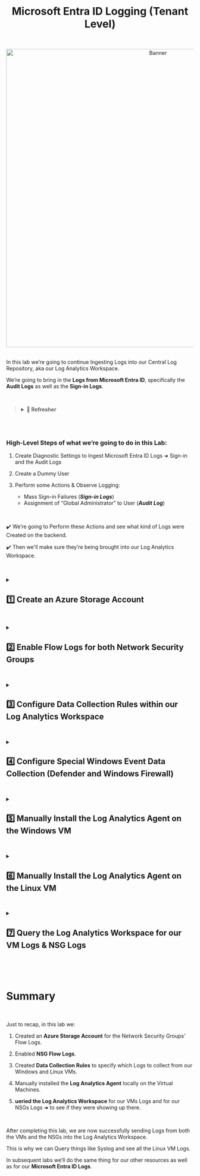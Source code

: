<br>

<h1 align="center">Microsoft Entra ID Logging (Tenant Level)</h1>

<br>

<p align="center">
<img width="800" src="https://github.com/user-attachments/assets/42c1790f-9de4-457b-8db0-d8c442585ffd" alt="Banner"/>
<br />

<br />

In this lab we’re going to continue Ingesting Logs into our Central Log Repository, aka our Log Analytics Workspace.

We’re going to bring in the **Logs from Microsoft Entra ID**, specifically the **Audit Logs** as well as the **Sign-in Logs**.

<br>

>   <details close> 
>   
> **<summary> 📝 Refresher</summary>**
> 
> Just as a reminder, there are 3 Tiers of Logging in Azure:
> 
> ![azure portal](https://github.com/user-attachments/assets/42c1fe46-b2c3-4330-8a86-bd32748cb890)
> 
> 1. There’s the **Tenant Level Logging** ➜ which are the **Microsoft Entra ID Logs** ➜ which consist of **Sign-in Logs** and **Audit Logs**.
>   
>     - Whenever someone tries to sign in or log in to Microsoft Entra ID, a Log is created.
>   
>     - Or whenever an action is performed on a User Account or a Group, that counts as being Tenant Level Logging.
>   
>     - And these are the Logs we’re going to ingest into the Log Analytics Workspace in this Lab.
> 
> <br>
>   
> 2. In subsequent Labs we’re going to ingest the **Activity Logs**.
>    
>     - Activity Logs are basically for whenever you create or delete resources, or do anything on the Azure Portal with any of those Resources.
>
> <br>
> 
> 3. And then the **Resource Level Logs** ➜ these are Logs within the actual **Dataplane of the Resources**.
>  
>     - So this might be something like the Sign-in Logs inside of the actual Windows VM for example, or the Syslog Logs inside of the Linux VM.
>   
>     - Or doing things like actually manipulating files inside of the Azure Storage Account for example – those are all considered Resource Level Logs.
> 
> <br>
> 
>   </details>

<br>

<br>

### High-Level Steps of what we’re going to do in this Lab:

1. Create Diagnostic Settings to Ingest Microsoft Entra ID Logs ➜ Sign-in and the Audit Logs

2. Create a Dummy User

3. Perform some Actions & Observe Logging:
    - Mass Sign-in Failures (***Sign-in Logs***)
    - Assignment of “Global Administrator” to User (***Audit Log***)

<br>

✔️ We’re going to Perform these Actions and see what kind of Logs were Created on the backend.

✔️ Then we'll make sure they’re being brought into our Log Analytics Workspace.  

<br>

<br>

<details close> 
<summary> <h2> 1️⃣ Create an Azure Storage Account</h2> </summary>
<br>

>   <details close> 
>   
> **<summary> 📝 Explanation</summary>**
> 
> The first thing we're going to do is Create an Azure Storage Account.
> 
> You can think about this as an ***Enterprise Dropbox or Google Drive*** ➜ it's just a place where you can store files.
>
> It does offer a lot more functionallity and features than just a normal "Consumer Dropbox".
>
> Azure requires this Storage Account to be set up for our NSG Flow Logs to be recorded.
>
> A Network Security Group is essentially a Firewall that "seats" in front of the Virtual Machine.
>
> And we can create what's called a **"Flow Log"** which will keep track of all of the traffic coming in and going out through this "Firewall".
>
> It can Log Mallicious Traffic and different traffic types.
>
> And so we need to Create the Storage Account where those Logs will be stored in an intermediary basis ➜ it's just something required by Azure.
>
>   </details>

<br>

We will go to our **Azure Portal** ➜ search for **Storage Account** ➜ and click **"Create storage account"**

![azure portal](https://github.com/user-attachments/assets/42c1fe46-b2c3-4330-8a86-bd32748cb890)

You can set it up with this details (or similar if applicable):
- **Resource group**: ```RG-Cyber-Lab```
- **Storage account name**: ```sacyberlab999``` ➜ it has to be globally unique
- **Region**: ```East US 2``` ➜ ⚠️ make sure you put it in the **Same Region as you VMs**, otherwise it won't work!
- Leave everything else as it is

Click **"Create"**:

![azure portal](https://github.com/user-attachments/assets/42c1fe46-b2c3-4330-8a86-bd32748cb890)

💡 Again, this will be used to store what's called the **"NSG Flow Logs"** ➜ there're essentially Logs from the Firewalls.

<br>

  </details>

<h2></h2>

<details close> 
<summary> <h2>2️⃣ Enable Flow Logs for both Network Security Groups</h2> </summary>
<br>

> If you remember we have 2 NSGs ➜ 1 on the Windows Vm & 1 on the Linux VM.
> 
> So now we'll Enable Flow Logs for both of them.

<br>

We'll just go to **"Network security groups"** in the **Azure Portal**.

And then we'll first click on the **"windows-vm-nsg"**:

![azure portal](https://github.com/user-attachments/assets/42c1fe46-b2c3-4330-8a86-bd32748cb890)

Click on the **"NSG flow logs"** blade ➜ and then the **"Create flow log"** button:

![azure portal](https://github.com/user-attachments/assets/42c1fe46-b2c3-4330-8a86-bd32748cb890)

We can actually create the Flow Log Settings for both of the NSGs' Flow Logs at the same time.

To do so, we'll click on ➕ **Select resource** ➜ and after we'll select ☑️ both the **windows-vm-nsg** and the **linux-vm-nsg**:

![azure portal](https://github.com/user-attachments/assets/42c1fe46-b2c3-4330-8a86-bd32748cb890)

- We'll select the Storage Acount ```sacyberlab999``` we just created

- And we'll set the Retention to **"0 days"** ➜ meaning the data will be retained indefinitely:

![azure portal](https://github.com/user-attachments/assets/42c1fe46-b2c3-4330-8a86-bd32748cb890)

For the **Analytics** tab:
- **Flow Logs Version**: ```⦿ Version 2```
- Check ☑️ **Enable Traffic Analytics**
  
  - **Traffic Analytics processing interval**: ```Every 10 mins```
  - **Log Analytics Workspace**: ```LAW-Cyber-Lab-01``` ➜ ⚠️ make sure to the Flows Logs are going to your own LAW!

<br>

>   <details close> 
>   
> **<summary> 💡 Traffic Analytics</summary>**
> 
> This is where **Microsoft Defender for Cloud** will **Analyse the Traffic** and it will determine which traffic is **Malicious** and which one is **Benign**.
> 
> MDC has different categorizations for the traffic ➜ and so we'll use Traffic Analysis later to plot on a **World Map**.
>  
>   </details>

<br>

Then you can click **"Review + create"** to create our Flow Logs:

![azure portal](https://github.com/user-attachments/assets/42c1fe46-b2c3-4330-8a86-bd32748cb890)

  </details>

<h2></h2>

<details close> 
<summary> <h2>3️⃣ Configure Data Collection Rules within our Log Analytics Workspace</h2> </summary>
<br>

>   <details close> 
>   
> **<summary> 📝 Explanation</summary>**
> 
> The next thing we're going to do is Configure Data Collection Rules for our Virtual Machines.
> 
> The Data Collection Rules will work in conjunction with Defender for Cloud and the Agents that get installed on the VMs.
>
> They work to specify which Logs from the VMs to forward to the Log Analytics Workspace.
> 
> If you remember ➜ in the Windows VM there were the System Logs, the Security Logs, the Application Logs, and a whole bunch of other Logs.
> 
> The Data Collection Rules allow us to define which ones of those Logs get forwarded to the LAW.
> 
> We don't want to forward everything ➜ because it will end up costing more than it should.
>
>   </details>

<br>

To **Configure Data Collection Rules (DCR)** we can go to our Log Analytics Workspace ```LAW-Cyber-Lab-01```

We'll click on the **"Agents"** blade ➜ and the on the **"Data Collection Rules"** Button:

![azure portal](https://github.com/user-attachments/assets/42c1fe46-b2c3-4330-8a86-bd32748cb890)

Then click on ➕ **Create** to create a new DCR:

![azure portal](https://github.com/user-attachments/assets/42c1fe46-b2c3-4330-8a86-bd32748cb890)

We'll create it with the following details:
- **Rule Name**: ```dcr-all-vms``` ➜ 💡 this stands for 1 single DCR that will apply to all of our VMs
- **Resource group**: ```RG-Cyber-Lab```
- **Region**: ```East US 2``` ➜ ⚠️ again, make sure you put it in the **Same Region as you VMs**, otherwise it won't work!
- **Platform Type**: ⦿ **All**

Then click "Next" to reach the **Resources** tab:

![azure portal](https://github.com/user-attachments/assets/42c1fe46-b2c3-4330-8a86-bd32748cb890)

For the Resources we're going to ➕ **Add Resources**:

![azure portal](https://github.com/user-attachments/assets/42c1fe46-b2c3-4330-8a86-bd32748cb890)

Now expand the **> RG-Cyber Lab** Resource Group ➜ and select ☑️ for both of our VMs ➜ click **"Apply"**:

![azure portal](https://github.com/user-attachments/assets/42c1fe46-b2c3-4330-8a86-bd32748cb890)

Click **"Next: Collect and deliver >"**

💡 This is where we'll specify which Logs from within the VMs we're going to collect.

So we'll click on the ➕ **Add data source** button:

![azure portal](https://github.com/user-attachments/assets/42c1fe46-b2c3-4330-8a86-bd32748cb890)

We'll do the **"Linux Syslog"** first.

In this Lab, the only Logs we're going to Collect from the Linux VM are the ```LOG_AUTH``` Logs.

>   <details close> 
>   
> **<summary> 💡 </summary>**
>   
> The AUTH LOGS are the Logs we inspected earlier ➜ where we saw all the **SSH Failure Attempts**.
> 
> For the data source settings, when selecting the **"Minimum log level"** ➜ this signifies the level of logging we want to collect:
> 
> DEBUG essentially means "collect everything", and then in kind of scales down towards EMERG which means "only collect critical logs".
> 
>   </details>

So for **LOG_AUTH** ➜ leave the **"Minimum log level"** at ```LOG_DEBUG``` ➜ meaning we'll collect all the Auth Logs.

And then we'll select ```LOG_DEBUG``` for the rest of the Log Types.

After setting that up, click on the **"Next : Destination"** button:

![azure portal](https://github.com/user-attachments/assets/42c1fe46-b2c3-4330-8a86-bd32748cb890)

For **Destination** ➜ make sure you're sending the data to your actual **LAW**, not the random one that was created! ⚠️

Click **"Add data source"**:

![azure portal](https://github.com/user-attachments/assets/42c1fe46-b2c3-4330-8a86-bd32748cb890)

Now click on the ➕ **Add data source** button again:

The next one is going to be **"Windows Event Logs"**.

>   <details close> 
>   
> **<summary> 💡 </summary>**
>   
> This might be hard to remember, but back when we were configuring SQL logging for the SQL Server Database ➜  the SQL Logs appeared on the Application Event Log ➜ under Information
> 
> And then for Security ➜  Audit Success & Audit Failure ➜  this is when someone tries to Remote Desktop into our Windows VM or tries to Map a File Share.
> 
>   </details>

We're going to select the ☑️ **Information** Logs from **"Application"** type.

And also select the ☑️ **Audit Success** & ☑️ **Audit Failure** Logs from the **"Security"** type.

This is all we need for the Windows Event Logs, so then we'll click on **"Next : Destination"**:

![azure portal](https://github.com/user-attachments/assets/42c1fe46-b2c3-4330-8a86-bd32748cb890)

Again ➜ for **Destination** ➜ we need to make sure we put our actual LAW ```LAW-Cyber-Lab-01```.

Then Add the data source:

![azure portal](https://github.com/user-attachments/assets/42c1fe46-b2c3-4330-8a86-bd32748cb890)

We can now **"Review + create"** to Create the Data Collection Rule:

![azure portal](https://github.com/user-attachments/assets/42c1fe46-b2c3-4330-8a86-bd32748cb890)

  </details>

<h2></h2>

<details close> 
<summary> <h2>4️⃣ Configure Special Windows Event Data Collection (Defender and Windows Firewall)</h2> </summary>
<br>

>   <details close> 
>   
> **<summary> 💡 Summary</summary>**
>   
> Next we're going to add a Special Data Sources to our Data Collection Rule.
>   
> It will Log whenever somebody messes with the Windows Firewall ➜ like if they Turn Off the Firewall
> 
> And also when Malware is discovered in the Virtual Machines ➜ it will create and pull those Logs out as well.
> 
>   </details>

<br>

We'll go back to our **Log Analytics Wokspace** ➜ click on the **"Agents"** blade ➜ and then on the **"Data Collection Rules"** Button:

![azure portal](https://github.com/user-attachments/assets/42c1fe46-b2c3-4330-8a86-bd32748cb890)

Click on the Data Collection Rule that we just created ➜ ```dcr-all-vms```

![azure portal](https://github.com/user-attachments/assets/42c1fe46-b2c3-4330-8a86-bd32748cb890)

Then we'll go to the **"Data Sources"** blade ➜ and click on the **"Windows Event Logs"** Data Source:

![azure portal](https://github.com/user-attachments/assets/42c1fe46-b2c3-4330-8a86-bd32748cb890)

This time instead of **"Basic"** we'll go to **"Custom"**.

<br>

>   <details close> 
>   
> **<summary> 📝 Explanation</summary>**
>   
> We can see in the image below the XPath queries that we previously selected ➜ under **Event Logs**.
>   
> Think of an XPath query as Microsoft's "convention" for specifying which Logs (Application & Security in this case) and which "Sub-Logs" inside of those two we want to capture.
> 
> So in order for us to Collect Logs from the Firewall, as well as the actual Defender Anti-Malware on the Virtual Machines ➜ we have to use this XPath syntax convention to specify which Logs to capture.
> 
>   </details>

<br>

![azure portal](https://github.com/user-attachments/assets/42c1fe46-b2c3-4330-8a86-bd32748cb890)

We want to configure our **Data Collection Rule** so that:

1. If Malware is discovered ➜ a Log is created and it's forwarded into our Log Analytics Workspace:

Copy the following **Windows Defender Malware Detection XPath Query**.

```commandline
Microsoft-Windows-Windows Defender/Operational!*[System[(EventID=1116 or EventID=1117)]]
```
<br>

And now add it to the **Add Data Source Section**:

![azure portal](https://github.com/user-attachments/assets/42c1fe46-b2c3-4330-8a86-bd32748cb890)

2. Also if the Firewall is disabled or messed with ➜ we want the Firewall Logs to be forwarded to our Log Analytics Workspace as well:

Copy the following **Windows Firewall Tampering Detection XPath Query**.

```commandline
Microsoft-Windows-Windows Firewall With Advanced Security/Firewall!*[System[(EventID=2003)]]
```
<br>

Again, we'll add it to the **Add Data Source Section**:

![azure portal](https://github.com/user-attachments/assets/42c1fe46-b2c3-4330-8a86-bd32748cb890)

Click **"Save"** and we've successfully configured our Data Collection Rule with "Special Forwarding" ✅

<br>

  </details>

<h2></h2>

<details close> 
<summary> <h2>5️⃣ Manually Install the Log Analytics Agent on the Windows VM</h2> </summary>
<br>

>   <details close> 
>   
> **<summary> 💡 Summary</summary>**
>   
> Defender for Cloud in Azure should automatically install the necessary agent on both Virtual Machines to allow the Logs to be forwarded.
> 
> Basically the agent will work in conjunction with the Data Collection rules to pick which Logs to forward, and then it will ultimately forward them into the Log analytics Workspace.
> 
> But we can manually install the Agent on the Virtual Machines just to make sure it is indeed there and it is forwarding the Logs as it should.
> 
> So we're just going to do that in this section of the lab.
> 
>   </details>

<br>

Back to our **Log Analytics Wokspace** ➜ click on the **"Agents"** blade

We're first going to Install the Agent on the ```windows-vm``` ➜ so under the **"`Windows servers"** tab ➜ expand the **"Log Analytics agent instructions"**:

![azure portal](https://github.com/user-attachments/assets/42c1fe46-b2c3-4330-8a86-bd32748cb890)

>   <details close> 
>   
> **<summary> 📝 Explanation</summary>**
>   
> Basically we're going to log into our Windows Vm and then install the ***Windows Agent (64 bit)***.
> 
> We'll then use the **Workspace ID** & **Primary Key** to force the Agent to point back to our Log Analytics Workspace and Forward the Logs to it.
> 
>   </details>

<br>

So let's Connect to the **Windows Vm** ➜ open **Microsoft Remote Desktop** ➜ and then connect with the VM's Public IP Address (which we've done many times before in previous labs):

![azure portal](https://github.com/user-attachments/assets/42c1fe46-b2c3-4330-8a86-bd32748cb890)

Use your credentials:
- **Username**: ```labuser```
- **Password**: ```Cyberlab123!```

![azure portal](https://github.com/user-attachments/assets/42c1fe46-b2c3-4330-8a86-bd32748cb890)

Once connected to the Windows Vm ➜ go back to the Azure Portal on your Computer and copy the "Download link" to **Install the Agent on the Windows VM**.

![azure portal](https://github.com/user-attachments/assets/42c1fe46-b2c3-4330-8a86-bd32748cb890)

Now in the Windows Vm ➜ open up **"Edge"** ➜ Paste the Link & Download the Agent:

![azure portal](https://github.com/user-attachments/assets/42c1fe46-b2c3-4330-8a86-bd32748cb890)

You can Open the File ➜ and click **"Next"** until you reach the section where you want to select:

```☑️ Connect the agent to Azure Log Analytics (OMS)```

![azure portal](https://github.com/user-attachments/assets/42c1fe46-b2c3-4330-8a86-bd32748cb890)

In the next section ➜ Paste the **Workspace ID** & **Workspace Key** you Copied from the Azure Portal back in your Computer:

![azure portal](https://github.com/user-attachments/assets/42c1fe46-b2c3-4330-8a86-bd32748cb890)

⚠️ Make sure **"Azure Cloud"** is set to ```Azure Commercial```

Click **"Next and then **"Install"**:

![azure portal](https://github.com/user-attachments/assets/42c1fe46-b2c3-4330-8a86-bd32748cb890)

Once the Agent has finished Installing ➜ still inside the **Windows VM** ➜ open **Control Panel**:

![azure portal](https://github.com/user-attachments/assets/42c1fe46-b2c3-4330-8a86-bd32748cb890)

Click on **"Large Icons"** ➜ and then **"Microsoft Monitoring Agent"**:

![azure portal](https://github.com/user-attachments/assets/42c1fe46-b2c3-4330-8a86-bd32748cb890)

Then if we go to the **"Azure Log Analytics (OMS)"** tab ➜ and we should see:

- The Workspace ID we pasted earlier

- The status: ```✅ The Microsoft Monitoring Agent has successfully connected to the Microsoft Operations Management Suite service.```

![azure portal](https://github.com/user-attachments/assets/42c1fe46-b2c3-4330-8a86-bd32748cb890)

This signifies that the Connection is Successfull and so it should be Forwarding Logs into our LAW.

✅ So we're done with this Windows VM portion.

<br>

  </details>

<h2></h2>

<details close> 
<summary> <h2>6️⃣ Manually Install the Log Analytics Agent on the Linux VM</h2> </summary>
<br>

> The Next thing we're going to do is do same thing as previously, but this time for the Linux Virtual Machine.
> 
> Basically in order to Install the Agent on the Linux ➜ we need to SSH into our Linux VM and Paste a command in there.

<br>

Still in the **Azure Portal** ➜ we'll go to our **linux-vm**  ➜ and copy its **Public IP Address**:

![azure portal](https://github.com/user-attachments/assets/42c1fe46-b2c3-4330-8a86-bd32748cb890)

![azure portal](https://github.com/user-attachments/assets/42c1fe46-b2c3-4330-8a86-bd32748cb890)

- Then if you're on **Windows** ➜ open **Powershell**

- But if you're on **Mac**➜ open **Terminal**

And now we'll **SSH into our Linux VM** ➜ so type ```ssh USERNAME@LINUX-VM IP ADDRESS```

![azure portal](https://github.com/user-attachments/assets/42c1fe46-b2c3-4330-8a86-bd32748cb890)

It'll ask for the **Password** so just type it in (```Cyberlab123!```):

![azure portal](https://github.com/user-attachments/assets/42c1fe46-b2c3-4330-8a86-bd32748cb890)

You'll know you're **logged in** when your prompt changes to something like this ```labuser@linux-vm```:

![azure portal](https://github.com/user-attachments/assets/42c1fe46-b2c3-4330-8a86-bd32748cb890)

<br>

<h2></h2>

<br>

Now to Install the Log Analytics Agent on the Linux VM  ➜ we'll go back to the **"Agents"** blade in our **LAW**

Click on the **"Linux Server"** tab ➜ and expand the **"Log Analytics agent instructions"**:

![azure portal](https://github.com/user-attachments/assets/42c1fe46-b2c3-4330-8a86-bd32748cb890)

Copy the Command Line under ***"Download and onboard agent for Linux"***:

![azure portal](https://github.com/user-attachments/assets/42c1fe46-b2c3-4330-8a86-bd32748cb890)

Go back to the **Terminal App** ➜ **Paste the Command** ➜ and **Run It** (Press Enter):

This will:
- Download the Script
- Execute the Script
- Pass the Parameters, which is our ➜ Log Analytics **Workspace ID**, as well as our **Primary Key**
- And then it'll also define the Endpoint that Ingests the Logs.

![azure portal](https://github.com/user-attachments/assets/42c1fe46-b2c3-4330-8a86-bd32748cb890)

It should now install the **Log Analytics Agent** locally with a ```status code 0``` at the end:

We can then just ```exit``` the SSH connection to our **Linux VM**:

![azure portal](https://github.com/user-attachments/assets/42c1fe46-b2c3-4330-8a86-bd32748cb890)

Now we'll go back to the **Azure Portal** ➜ inside of our **Log Analytics Wokspace** ➜ click on the **"Agents"** blade again.

On the VM's tabs we can check that both the **Log Analytics Agents were Successfully Installed** ✔️

![azure portal](https://github.com/user-attachments/assets/42c1fe46-b2c3-4330-8a86-bd32748cb890)


✅ We should be able to start **Querying the Logs** directly inside of **Log Analytics Workspace**.

<br>

  </details>

<h2></h2>

<details close> 
<summary> <h2>7️⃣ Query the Log Analytics Workspace for our VM Logs & NSG Logs</h2> </summary>
<br>

> The next thing we're going to do, before we finish this lab up, is Query the LAW for our VM Logs as well as our NSG Logs.
> 
> We can't move on to the next Lab until we actually start seeing those Logs showing up in there.
>
> So let's just start doing that and hopefully they start showing up.

<br>

Back to the **Azure Portal** and to our **Log analytics Workspace** ➜ on the left we'll click on the **"Logs"** blade.

💡 This is where we can start **Querying the Logs**:

![azure portal](https://github.com/user-attachments/assets/42c1fe46-b2c3-4330-8a86-bd32748cb890)

>   <details close> 
>   
> **<summary> 📝 Explanation</summary>**
> 
> Basically this is where we can practice **KQL** (Kusto Query Language) ➜ which is similar to **SQL** (Structured Query Language).
> 
> Azure will create what's called a **Table**.
> 
> You can think of a **Table** as something similar to an Excel Spreadsheet, but in this case it's like a Database to Store our Logs.
> 
>   </details>

<br>

To make sure the Logs are coming in from all 3 sources, we'll Query the different **Tables**.

1. The Table that is used to store the **Linux Logs** is called **Syslog**.

We should be able to type ```Syslog``` ➜ and click the ▶️ **"Run"** Button to Query the Syslog Log:

![azure portal](https://github.com/user-attachments/assets/42c1fe46-b2c3-4330-8a86-bd32748cb890)

✅ Looks like the **Linux VM Logs** are actually coming in ➜ so we know it's working.

<br>

<h2></h2>

<br>

2. The Table (aka the Excel Spreadsheet) that is used to hold the Logs from our Windows VMs is called **SecurityEvent**

So next we're going to inspect the ```SecurityEvent``` Logs:

![azure portal](https://github.com/user-attachments/assets/42c1fe46-b2c3-4330-8a86-bd32748cb890)

✅ We can see the SecurityEvent Logs are coming in ➜ which is great!

<br>

<h2></h2>

<br>

3. The last Table is used to hold the NSG Logs ➜ **AzureNetworkAnalytics_CL**

Again ➜ inside the LAW's **"Logs"** Blade ➜ Paste the command ```AzureNetworkAnalytics_CL``` and Run the Query:

![azure portal](https://github.com/user-attachments/assets/42c1fe46-b2c3-4330-8a86-bd32748cb890)

✅ And we can see that the NSG Logs did come in.

<br>

<h2></h2>

  </details>

<br>

<br>

<br>

# Summary

<br>

Just to recap, in this lab we:

1. Created an **Azure Storage Account** for the Network Security Groups’ Flow Logs.

2. Enabled **NSG Flow Logs**.

3. Created **Data Collection Rules** to specify which Logs to collect from our Windows and Linux VMs.

4. Manually installed the **Log Analytics Agent** locally on the Virtual Machines.

5. **ueried the Log Analytics Workspace** for our VMs Logs and for our NSGs Logs ➜ to see if they were showing up there.

<br>

After completing this lab, we are now successfully sending Logs from both the VMs and the NSGs into the Log Analytics Workspace.

This is why we can Query things like Syslog and see all the Linux VM Logs.

In subsequent labs we’ll do the same thing for our other resources as well as for our **Microsoft Entra ID Logs**.


<br />

<br />

<br />  

<br /> 

<br />

<br />  

<br /> 

<br />

<br />

 
